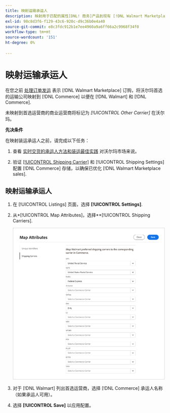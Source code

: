 ```yaml
---
title: 映射运输承运人
description: 映射用于匹配的属性[DNL! 商务]产品到现有 [!DNL Walmart Marketplace] 列表和同步数据 [!DNL Channel Manager] 和 [!DNL Walmart].
exl-id: 98c8d3f6-f129-43c6-920c-d9c36b0e4a40
source-git-commit: e8c3fdc912b1e7ee4960a9a6ff66a2c9968f34f0
workflow-type: tm+mt
source-wordcount: '151'
ht-degree: 0%

---
```



# 映射运输承运人

在您之前 [处理订单发运](process-orders.md#ship-an-order) 表示 [!DNL Walmart Marketplace] 订购，将沃尔玛首选的运输公司映射到 [!DNL Commerce] 以便在 [!DNL Walmart] 和 [!DNL Commerce].

未映射到首选运营商的商业运营商将标记为 *[!UICONTROL Other Carrier]* 在沃尔玛。

**先决条件**

在映射装运承运人之前，请完成以下任务：

1. 查看 [实时交货的承运人方法和装运最佳实践](https://sellerhelp.walmart.com/s/guide?article=000009473) 对沃尔玛市场来说。

1. 验证 [[!UICONTROL Shipping Carrier]](https://docs.magento.com/user-guide/shipping/carriers.html) 和 [!UICONTROL Shipping Settings] 配置 [!DNL Commerce] 存储，以确保已优化 [!DNL Walmart Marketplace sales].

## 映射运输承运人

1. 在 [!UICONTROL Listings] 页面，选择 **[!UICONTROL Settings]**.

1. 从*[!UICONTROL Map Attributes]，选择**[!UICONTROL Shipping Carriers].

   ![映射运输承运人](assets/map-shipping-carriers.png)

1. 对于 [!DNL Walmart] 列出首选运营商，选择 [!DNL Commerce] 承运人名称（如果承运人可用）。

1. 选择 **[!UICONTROL Save]** 以应用配置。
